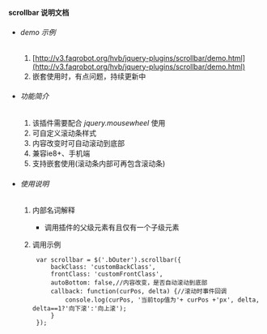 #### scrollbar 说明文档

* ###### demo 示例
	1. [http://v3.faqrobot.org/hvb/jquery-plugins/scrollbar/demo.html](http://v3.faqrobot.org/hvb/jquery-plugins/scrollbar/demo.html)
	2. 嵌套使用时，有点问题，持续更新中

* ###### 功能简介
	1. 该插件需要配合 *jquery.mousewheel* 使用
	2. 可自定义滚动条样式
	3. 内容改变时可自动滚动到底部
	4. 兼容ie8+、手机端
	5. 支持嵌套使用(滚动条内部可再包含滚动条)
    	
* ###### 使用说明
	1. 内部名词解释
		* 调用插件的父级元素有且仅有一个子级元素
	2. 调用示例  

			var scrollbar = $('.bOuter').scrollbar({  
			    backClass: 'customBackClass',
			    frontClass: 'customFrontClass',
			    autoBottom: false,//内容改变，是否自动滚动到底部
			    callback: function(curPos, delta) {//滚动时事件回调
			        console.log(curPos, '当前top值为'+ curPos +'px', delta, delta==1?'向下滚':'向上滚');
			    }
			});
